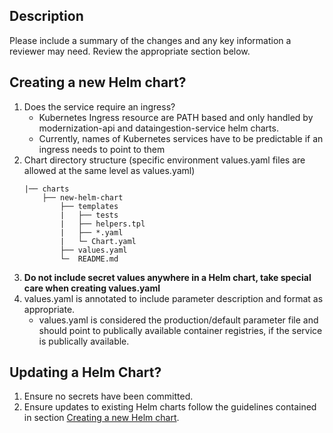 ## Description

Please include a summary of the changes and any key information a reviewer may need. Review the appropriate section below.


## Creating a new Helm chart?
1. Does the service require an ingress?
    - Kubernetes Ingress resource are PATH based and only handled by modernization-api and dataingestion-service helm charts. 
    - Currently, names of Kubernetes services have to be predictable if an ingress needs to point to them
2. Chart directory structure (specific environment values.yaml files are allowed at the same level as values.yaml)
    ```  
    |── charts
        ├── new-helm-chart
            ├── templates
            |   ├── tests
            |   ├── helpers.tpl
            |   ├── *.yaml
            |   └─ Chart.yaml
            ├── values.yaml
            └─  README.md
    ```    
3. **Do not include secret values anywhere in a Helm chart, take special care when creating values.yaml**
4. values.yaml is annotated to include parameter description and format as appropriate.
    - values.yaml is considered the production/default parameter file and should point to publically available container registries, if the service is publically available.    

## Updating a Helm Chart?
1. Ensure no secrets have been committed.
2. Ensure updates to existing Helm charts follow the guidelines contained in section [Creating a new Helm chart](#creating-a-new-helm-chart).

